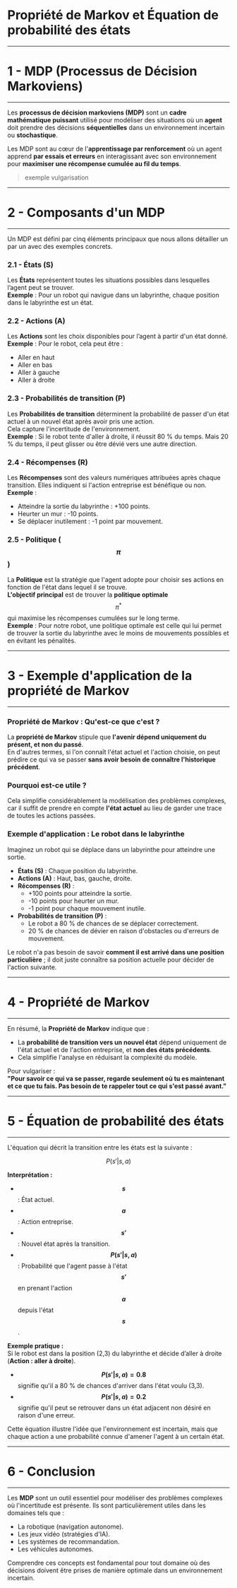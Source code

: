 # Propriété de Markov et Équation de probabilité des états

---

# 1 - MDP (Processus de Décision Markoviens)
----------------------------------------------------------

Les **processus de décision markoviens (MDP)** sont un **cadre mathématique puissant** utilisé pour modéliser des situations où un **agent** doit prendre des décisions **séquentielles** dans un environnement incertain ou **stochastique**.  

Les MDP sont au cœur de l'**apprentissage par renforcement** où un agent apprend **par essais et erreurs** en interagissant avec son environnement pour **maximiser une récompense cumulée au fil du temps**.  

> exemple vulgarisation

---

# 2 - Composants d'un MDP
----------------------------------------------------------

Un MDP est défini par cinq éléments principaux que nous allons détailler un par un avec des exemples concrets.  

### 2.1 - **États (S)**  
Les **États** représentent toutes les situations possibles dans lesquelles l’agent peut se trouver.  
**Exemple** : Pour un robot qui navigue dans un labyrinthe, chaque position dans le labyrinthe est un état.  

### 2.2 - **Actions (A)**  
Les **Actions** sont les choix disponibles pour l’agent à partir d'un état donné.  
**Exemple** : Pour le robot, cela peut être :  
- Aller en haut  
- Aller en bas  
- Aller à gauche  
- Aller à droite  

### 2.3 - **Probabilités de transition (P)**  
Les **Probabilités de transition** déterminent la probabilité de passer d'un état actuel à un nouvel état après avoir pris une action.  
Cela capture l'incertitude de l'environnement.  
**Exemple** : Si le robot tente d'aller à droite, il réussit 80 % du temps. Mais 20 % du temps, il peut glisser ou être dévié vers une autre direction.  

### 2.4 - **Récompenses (R)**  
Les **Récompenses** sont des valeurs numériques attribuées après chaque transition. Elles indiquent si l'action entreprise est bénéfique ou non.  
**Exemple** :  
- Atteindre la sortie du labyrinthe : +100 points.  
- Heurter un mur : -10 points.  
- Se déplacer inutilement : -1 point par mouvement.  

### 2.5 - **Politique ($$\pi$$)**  
La **Politique** est la stratégie que l'agent adopte pour choisir ses actions en fonction de l'état dans lequel il se trouve.  
**L'objectif principal** est de trouver la **politique optimale** $$\pi^*$$ qui maximise les récompenses cumulées sur le long terme.  
**Exemple** : Pour notre robot, une politique optimale est celle qui lui permet de trouver la sortie du labyrinthe avec le moins de mouvements possibles et en évitant les pénalités.  

---

# 3 - Exemple d'application de la propriété de Markov
----------------------------------------------------------

### **Propriété de Markov : Qu'est-ce que c'est ?**  
La **propriété de Markov** stipule que **l'avenir dépend uniquement du présent, et non du passé**.  
En d'autres termes, si l'on connaît l'état actuel et l'action choisie, on peut prédire ce qui va se passer **sans avoir besoin de connaître l'historique précédent**.  

### **Pourquoi est-ce utile ?**  
Cela simplifie considérablement la modélisation des problèmes complexes, car il suffit de prendre en compte **l'état actuel** au lieu de garder une trace de toutes les actions passées.  

### **Exemple d'application : Le robot dans le labyrinthe**  
Imaginez un robot qui se déplace dans un labyrinthe pour atteindre une sortie.  

- **États (S)** : Chaque position du labyrinthe.  
- **Actions (A)** : Haut, bas, gauche, droite.  
- **Récompenses (R)** :  
  - +100 points pour atteindre la sortie.  
  - -10 points pour heurter un mur.  
  - -1 point pour chaque mouvement inutile.  
- **Probabilités de transition (P)** :  
  - Le robot a 80 % de chances de se déplacer correctement.  
  - 20 % de chances de dévier en raison d'obstacles ou d'erreurs de mouvement.  

Le robot n'a pas besoin de savoir **comment il est arrivé dans une position particulière** ; il doit juste connaître sa position actuelle pour décider de l'action suivante.  

---

# 4 - Propriété de Markov
----------------------------------------------------------

En résumé, la **Propriété de Markov** indique que :  

- La **probabilité de transition vers un nouvel état** dépend uniquement de l'état actuel et de l'action entreprise, et **non des états précédents**.  
- Cela simplifie l'analyse en réduisant la complexité du modèle.  

Pour vulgariser :   
**"Pour savoir ce qui va se passer, regarde seulement où tu es maintenant et ce que tu fais. Pas besoin de te rappeler tout ce qui s'est passé avant."**  

---

# 5 - Équation de probabilité des états
----------------------------------------------------------

L'équation qui décrit la transition entre les états est la suivante :  

$$
P(s' | s, a)
$$  

**Interprétation :**  
- **$$s$$** : État actuel.  
- **$$a$$** : Action entreprise.  
- **$$s'$$** : Nouvel état après la transition.  
- **$$P(s' | s, a)$$** : Probabilité que l'agent passe à l'état **$$s'$$** en prenant l'action **$$a$$** depuis l'état **$$s$$**.  

**Exemple pratique :**  
Si le robot est dans la position (2,3) du labyrinthe et décide d’aller à droite (**Action : aller à droite**).  
- **$$P(s' | s, a) = 0.8$$** signifie qu'il a 80 % de chances d'arriver dans l'état voulu (3,3).  
- **$$P(s' | s, a) = 0.2$$** signifie qu'il peut se retrouver dans un état adjacent non désiré en raison d'une erreur.  

Cette équation illustre l'idée que l'environnement est incertain, mais que chaque action a une probabilité connue d'amener l'agent à un certain état.  

---

# 6 - Conclusion
----------------------------------------------------------

Les **MDP** sont un outil essentiel pour modéliser des problèmes complexes où l'incertitude est présente. Ils sont particulièrement utiles dans les domaines tels que :  
- La robotique (navigation autonome).  
- Les jeux vidéo (stratégies d'IA).  
- Les systèmes de recommandation.  
- Les véhicules autonomes.  

Comprendre ces concepts est fondamental pour tout domaine où des décisions doivent être prises de manière optimale dans un environnement incertain.  


